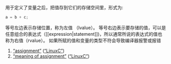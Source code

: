 用于定义了变量之后，把值存到它们的存储空间里，形式为:
```C
a = b + c;
```
等号左边表示存储位置，称为左值 （lvalue）。
等号右边表示要存储的值，可以是任意组合的表达式（[[expression|statement]])，所以通常所说的表达式的值也称为右值（rvalue）。
如果所赋的值和变量的类型不符会导致编译器报警或报错





1. <span class="highlight" data-annotation="%7B%22attachmentURI%22%3A%22http%3A%2F%2Fzotero.org%2Fusers%2F9667514%2Fitems%2F4IHU78F5%22%2C%22annotationKey%22%3A%22IAPT2E5N%22%2C%22color%22%3A%22%23ffd400%22%2C%22pageLabel%22%3A%2240%22%2C%22position%22%3A%7B%22pageIndex%22%3A39%2C%22rects%22%3A%5B%5B46%2C674.85%2C322%2C689.61%5D%5D%7D%2C%22citationItem%22%3A%7B%22uris%22%3A%5B%22http%3A%2F%2Fzotero.org%2Fusers%2F9667514%2Fitems%2FI2QD5IEX%22%5D%2C%22locator%22%3A%2240%22%7D%7D" ztype="zhighlight"><a href="zotero://open-pdf/library/items/4IHU78F5?page=40&#x26;annotation=IAPT2E5N">“assignment”</a></span> <span class="citation" data-citation="%7B%22citationItems%22%3A%5B%7B%22uris%22%3A%5B%22http%3A%2F%2Fzotero.org%2Fusers%2F9667514%2Fitems%2FI2QD5IEX%22%5D%7D%5D%2C%22properties%22%3A%7B%7D%7D" ztype="zcitation">(<span class="citation-item"><a href="zotero://select/library/items/I2QD5IEX">“LinuxC”</a></span>)</span>
2. <span class="highlight" data-annotation="%7B%22attachmentURI%22%3A%22http%3A%2F%2Fzotero.org%2Fusers%2F9667514%2Fitems%2F4IHU78F5%22%2C%22annotationKey%22%3A%22BKPH87CL%22%2C%22color%22%3A%22%23ffd400%22%2C%22pageLabel%22%3A%2243%22%2C%22position%22%3A%7B%22pageIndex%22%3A42%2C%22rects%22%3A%5B%5B306.256%2C443.1%2C486.256%2C457.86%5D%2C%5B46%2C428.1%2C545.5%2C442.86%5D%2C%5B46%2C413.1%2C163%2C427.86%5D%5D%7D%2C%22citationItem%22%3A%7B%22uris%22%3A%5B%22http%3A%2F%2Fzotero.org%2Fusers%2F9667514%2Fitems%2FI2QD5IEX%22%5D%2C%22locator%22%3A%2243%22%7D%7D" ztype="zhighlight"><a href="zotero://open-pdf/library/items/4IHU78F5?page=43&#x26;annotation=BKPH87CL">“meaning of assignment”</a></span> <span class="citation" data-citation="%7B%22citationItems%22%3A%5B%7B%22uris%22%3A%5B%22http%3A%2F%2Fzotero.org%2Fusers%2F9667514%2Fitems%2FI2QD5IEX%22%5D%7D%5D%2C%22properties%22%3A%7B%7D%7D" ztype="zcitation">(<span class="citation-item"><a href="zotero://select/library/items/I2QD5IEX">“LinuxC”</a></span>)</span>